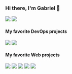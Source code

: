 ### Hi there, I'm Gabriel 👋

![](https://github-readme-stats.vercel.app/api?username=gforien&show_icons=true&count_private=true&include_all_commits=true)
![](https://github-readme-stats.vercel.app/api/top-langs/?username=gforien&layout=compact&hide=html,css,php,gdb&langs_count=10&hide_title=true)

#### My favorite DevOps projects
![](https://github-readme-stats.vercel.app/api/pin?username=gforien&repo=azure-dockeragent)
![](https://github-readme-stats.vercel.app/api/pin?username=gforien&repo=azure-cicd-pipeline)

#### My favorite Web projects
![](https://github-readme-stats.vercel.app/api/pin?username=gforien&repo=inshape)
![](https://github-readme-stats.vercel.app/api/pin?username=gforien&repo=flightbeat)
![](https://github-readme-stats.vercel.app/api/pin?username=bluebox-insa&repo=bluebox)
![](https://github-readme-stats.vercel.app/api/pin?username=bluebox-insa&repo=bluebox-android-app)
![](https://github-readme-stats.vercel.app/api/pin?username=spotify-hero&repo=spotify-hero)


<!--
**gforien/gforien** is a ✨ _special_ ✨ repository because its `README.md` (this file) appears on your GitHub profile.

Here are some ideas to get you started:

- 🔭 I’m currently working on ...
- 🌱 I’m currently learning ...
- 👯 I’m looking to collaborate on ...
- 🤔 I’m looking for help with ...
- 💬 Ask me about ...
- 📫 How to reach me: ...
- 😄 Pronouns: ...
- ⚡ Fun fact: ...
-->
